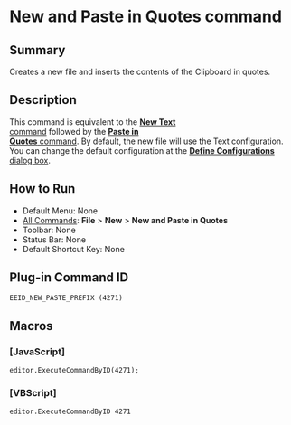 # New and Paste in Quotes command

## Summary

Creates a new file and inserts the contents of the Clipboard in quotes.

## Description

This command is equivalent to the [**New Text** \
command](file_new) followed by the [**Paste in**\
**Quotes** command](../edit/paste_prefix). By default, the new file will use the Text configuration. You can change the default configuration at the
[**Define Configurations** dialog box](../../dlg/configurations/index).

## How to Run

- Default Menu: None
- [All Commands](../tools/all_commands): **File** \> **New** \> **New and Paste in Quotes**
- Toolbar: None
- Status Bar: None
- Default Shortcut Key: None

## Plug-in Command ID

```
EEID_NEW_PASTE_PREFIX (4271)```

## Macros

### \[JavaScript\]

```
editor.ExecuteCommandByID(4271);
```

### \[VBScript\]

```
editor.ExecuteCommandByID 4271
```
